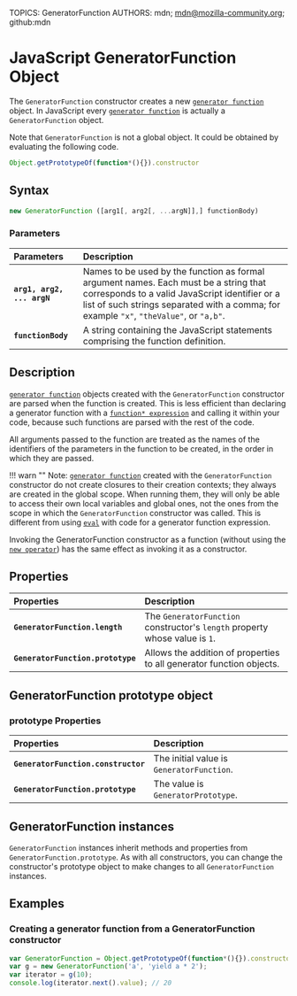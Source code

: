 TOPICS: GeneratorFunction
AUTHORS: mdn; mdn@mozilla-community.org; github:mdn

# JavaScript GeneratorFunction Object

The `GeneratorFunction` constructor creates a new [`generator function`](/en/webfrontend/function*) object.
In JavaScript every [`generator function`](/en/webfrontend/function*)
is actually a `GeneratorFunction` object.

Note that `GeneratorFunction` is not a global object.
It could be obtained by evaluating the following code.

```JavaScript
Object.getPrototypeOf(function*(){}).constructor
```

## Syntax

```JavaScript
new GeneratorFunction ([arg1[, arg2[, ...argN]],] functionBody)
```

### Parameters

| Parameters | Description |
| :-- | :-- |
|**`arg1, arg2, ... argN`**|Names to be used by the function as formal argument names. Each must be a string that corresponds to a valid JavaScript identifier or a list of such strings separated with a comma; for example `"x"`, `"theValue"`, or `"a,b"`.|
|**`functionBody`**|A string containing the JavaScript statements comprising the function definition.|

## Description

[`generator function`](/en/webfrontend/function*) objects created with the `GeneratorFunction` constructor
are parsed when the function is created. This is less efficient than declaring a generator function
with a [`function* expression`](/en/webfrontend/function*) and calling it within your code,
because such functions are parsed with the rest of the code.

All arguments passed to the function are treated as the names of the identifiers of the parameters
in the function to be created, in the order in which they are passed.

!!! warn ""
Note: [`generator function`](/en/webfrontend/function*) created with the `GeneratorFunction` constructor
do not create closures to their creation contexts; they always are created in the global scope.
When running them, they will only be able to access their own local variables and global ones,
not the ones from the scope in which the `GeneratorFunction` constructor was called.
This is different from using [`eval`](/en/webfrontend/eval) with code for a generator function expression.

Invoking the GeneratorFunction constructor as a function (without using the [`new operator`](/en/webfrontend/new))
has the same effect as invoking it as a constructor.

## Properties

| Properties | Description |
| :-- | :-- |
|**`GeneratorFunction.length`**|The `GeneratorFunction` constructor's `length` property whose value is `1`.|
|**`GeneratorFunction.prototype`**|Allows the addition of properties to all generator function objects.|

## GeneratorFunction prototype object

### prototype Properties

| Properties | Description |
| :-- | :-- |
|**`GeneratorFunction.constructor`**|The initial value is `GeneratorFunction`.|
|**`GeneratorFunction.prototype`**|The value is `GeneratorPrototype`.|

## GeneratorFunction instances

`GeneratorFunction` instances inherit methods and properties from `GeneratorFunction.prototype`.
As with all constructors, you can change the constructor's prototype object to make changes to
all `GeneratorFunction` instances.

## Examples

### Creating a generator function from a GeneratorFunction constructor

```JavaScript
var GeneratorFunction = Object.getPrototypeOf(function*(){}).constructor
var g = new GeneratorFunction('a', 'yield a * 2');
var iterator = g(10);
console.log(iterator.next().value); // 20
```
